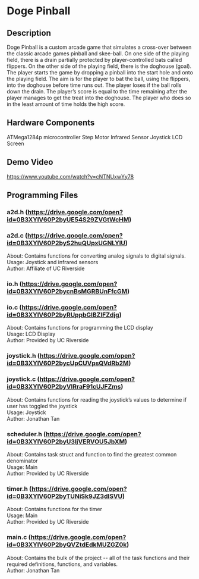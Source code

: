 # Doge Pinball

## Description
Doge Pinball is a custom arcade game that simulates a cross-over between the classic arcade games pinball and skee-ball. On one side of the playing field, there is a drain partially protected by player-controlled bats called flippers. On the other side of the playing field, there is the doghouse (goal). The player starts the game by dropping a pinball into the start hole and onto the playing field. The aim is for the player to bat the ball, using the flippers, into the doghouse before time runs out. The player loses if the ball rolls down the drain. The player’s score is equal to the time remaining after the player manages to get the treat into the doghouse. The player who does so in the least amount of time holds the high score.

## Hardware Components
ATMega1284p microcontroller
Step Motor
Infrared Sensor
Joystick
LCD Screen

## Demo Video
https://www.youtube.com/watch?v=cNTNUxwYy78

## Programming Files
### a2d.h (https://drive.google.com/open?id=0B3XYlV60P2byUE54S29ZVGtWcHM)
### a2d.c (https://drive.google.com/open?id=0B3XYlV60P2byS2huQUpxUGNLYlU)
About: Contains functions for converting analog signals to digital signals.  
Usage: Joystick and infrared sensors  
Author: Affiliate of UC Riverside  

### io.h (https://drive.google.com/open?id=0B3XYlV60P2bycnBsMGRBUnFfcGM) 
### io.c (https://drive.google.com/open?id=0B3XYlV60P2byRUppbGlBZlFZdjg) 
About: Contains functions for programming the LCD display  
Usage: LCD Display  
Author: Provided by UC Riverside  

### joystick.h (https://drive.google.com/open?id=0B3XYlV60P2bycUpCUVpsQVdRb2M) 
### joystick.c (https://drive.google.com/open?id=0B3XYlV60P2byVlRraF91cUJFZms) 
About: Contains functions for reading the joystick’s values to determine if user has toggled the joystick  
Usage: Joystick  
Author: Jonathan Tan  

### scheduler.h (https://drive.google.com/open?id=0B3XYlV60P2byU3ljVERVOU5JbXM) 
About: Contains task struct and function to find the greatest common denominator  
Usage: Main  
Author: Provided by UC Riverside  

### timer.h (https://drive.google.com/open?id=0B3XYlV60P2byTUNiSk9JZ3dlSVU) 
About: Contains functions for the timer  
Usage: Main  
Author: Provided by UC Riverside  

### main.c (https://drive.google.com/open?id=0B3XYlV60P2byQVZtdEdkMUZGZ0k) 
About: Contains the bulk of the project -- all of the task functions and their required definitions, functions, and variables.  
Author: Jonathan Tan  




